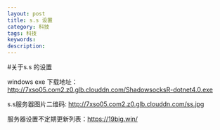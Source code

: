 ```yaml
---
layout: post
title: s.s 设置
category: 科技
tags: 科技
keywords:
description:
---
```



#关于s.s 的设置

windows exe 下载地址：http://7xso05.com2.z0.glb.clouddn.com/ShadowsocksR-dotnet4.0.exe

s.s服务器图片二维码:  http://7xso05.com2.z0.glb.clouddn.com/ss.jpg 

服务器设置不定期更新列表：https://19big.win/





